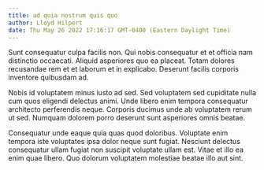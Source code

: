 ```yaml
---
title: ad quia nostrum quis quo
author: Lloyd Hilpert
date: Thu May 26 2022 17:16:17 GMT-0400 (Eastern Daylight Time)
---
```

Sunt consequatur culpa facilis non. Qui nobis consequatur et et officia nam distinctio occaecati. Aliquid asperiores quo ea placeat. Totam dolores recusandae rem et et laborum et in explicabo. Deserunt facilis corporis inventore quibusdam ad.

 Nobis id voluptatem minus iusto ad sed. Sed voluptatem sed cupiditate nulla cum quos eligendi delectus animi. Unde libero enim tempora consequatur architecto perferendis neque. Corporis ducimus unde ab voluptatem rerum ut sed. Numquam dolorem porro deserunt sunt asperiores omnis beatae.

 Consequatur unde eaque quia quas quod doloribus. Voluptate enim tempora iste voluptates ipsa dolor neque sunt fugiat. Nesciunt delectus consequatur ullam fugiat non suscipit voluptate ullam est. Vitae et illo ea enim quae libero. Quo dolorum voluptatem molestiae beatae illo aut sint.